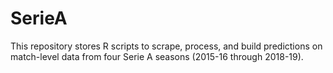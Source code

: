 # SerieA

This repository stores R scripts to scrape, process, and build predictions on match-level data from four Serie A seasons (2015-16 through 2018-19).

 